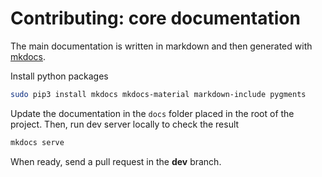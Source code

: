 # Contributing: core documentation

The main documentation is written in markdown and then generated with [mkdocs](https://www.mkdocs.org/).

Install python packages

```bash
sudo pip3 install mkdocs mkdocs-material markdown-include pygments
```

Update the documentation in the `docs` folder placed in the root of the project.
Then, run dev server locally to check the result

```bash
mkdocs serve
```

When ready, send a pull request in the **dev** branch.
